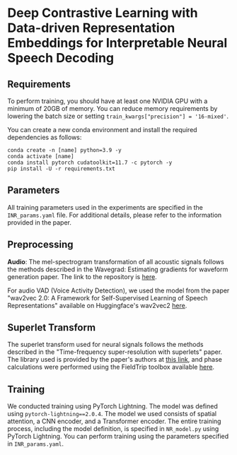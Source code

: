 # Deep Contrastive Learning with Data-driven Representation Embeddings for Interpretable Neural Speech Decoding


## Requirements

To perform training, you should have at least one NVIDIA GPU with a minimum of 20GB of memory. You can reduce memory requirements by lowering the batch size or setting `train_kwargs["precision"] = '16-mixed'`.

You can create a new conda environment and install the required dependencies as follows:

```shell
conda create -n [name] python=3.9 -y
conda activate [name]
conda install pytorch cudatoolkit=11.7 -c pytorch -y
pip install -U -r requirements.txt
```

## Parameters

All training parameters used in the experiments are specified in the `INR_params.yaml` file. For additional details, please refer to the information provided in the paper.

## Preprocessing

**Audio**: The mel-spectrogram transformation of all acoustic signals follows the methods described in the Wavegrad: Estimating gradients for waveform generation paper. The link to the repository is [here](https://github.com/lmnt-com/wavegrad).

For audio VAD (Voice Activity Detection), we used the model from the paper "wav2vec 2.0: A Framework for Self-Supervised Learning of Speech Representations" available on Huggingface's wav2vec2 [here](https://huggingface.co/models).

## Superlet Transform

The superlet transform used for neural signals follows the methods described in the "Time-frequency super-resolution with superlets" paper. The library used is provided by the paper's authors at [this link](https://github.com/TransylvanianInstituteOfNeuroscience/Superlets), and phase calculations were performed using the FieldTrip toolbox available [here](https://www.fieldtriptoolbox.org/).

## Training

We conducted training using PyTorch Lightning. The model was defined using `pytorch-lightning==2.0.4`. The model we used consists of spatial attention, a CNN encoder, and a Transformer encoder. The entire training process, including the model definition, is specified in `NR_model.py` using PyTorch Lightning. You can perform training using the parameters specified in `INR_params.yaml`.
